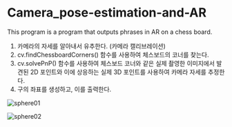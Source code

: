 # Camera_pose-estimation-and-AR
This program is a program that outputs phrases in AR on a chess board.


1. 카메라의 자세를 알아내서 유추한다. (카메라 캘리브레이션)
2. cv.findChessboardCorners() 함수를 사용하여 체스보드의 코너를 찾는다.
3. cv.solvePnP() 함수를 사용하여 체스보드 코너와 같은 실제 촬영한 이미지에서 발견된 2D 포인트와 이에 상응하는 실제 3D 포인트를 사용하여 카메라 자세를 추정한다.
4. 구의 좌표를 생성하고, 이를 출력한다.

![sphere01](https://github.com/Hongyooungi/Camera_pose-estimation-and-AR/assets/127743990/44bc006c-b6fb-4992-95b7-24930255a9c2)




![sphere02](https://github.com/Hongyooungi/Camera_pose-estimation-and-AR/assets/127743990/b7f433d8-0451-4fe6-93af-7172130e5b0b)
